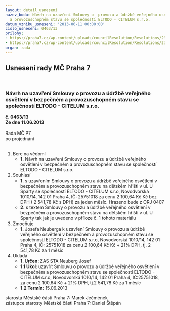 ```yaml
---
layout: detail_usneseni
nazev_bodu: Návrh na uzavření Smlouvy o  provozu a údržbě veřejného osvětlení v bezpečném
  a provozuschopném stavu se společností ELTODO - CITELUM s.r.o.
datum_vzniku_usneseni: '2013-06-11 00:00:00'
cislo_usneseni: 0463/13
prilohy:
- https://praha7.cz/wp-content/uploads/councilResolution/Resolutions/23918/33-13-eltodo_m%c4%8d_praha_7-h%c5%99i%c5%a1t%c4%9b_u_sparty.doc
- https://praha7.cz/wp-content/uploads/councilResolution/Resolutions/23918/33-13-eltodo_ares.doc
organ: rada
---
```

<div id="ucUsn_pList" class="usn">
	<span><h2>Usnesení rady MČ Praha 7 </h2>
<br></span><div class="standBody">
<span><h3>Návrh na uzavření Smlouvy o  provozu a údržbě veřejného osvětlení v bezpečném a provozuschopném stavu se společností ELTODO - CITELUM s.r.o.</h3></span><div class="center">
		<strong>č. 0463/13</strong><br>
	</div>
<div class="center">
		<strong>Ze dne 11.06.2013</strong><br><br>
	</div>Rada MČ P7<br> po projednání<br><br><ol>
<li>Bere na vědomí<ul><li>
<strong>1.</strong> Návrh na uzavření Smlouvy o  provozu a údržbě veřejného osvětlení v bezpečném a provozuschopném stavu se společností ELTODO - CITELUM s.r.o.  </li></ul>
</li>
<li>Souhlasí<ul>
<li>
<strong>1.</strong> s uzavřením Smlouvy  o  provozu a údržbě veřejného osvětlení v bezpečném a provozuschopném stavu na dětském hřišti v ul. U Sparty se společností ELTODO - CITELUM s.r.o, Novodvorská 1010/14, 142 01 Praha 4, IČ: 25751018 za cenu   2 100,64 Kč Kč   bez DPH ( 2 541,78 Kč s DPH) za jeden měsíc. Hrazeno bude z ORJ 0407</li>
<li>
<strong>2.</strong> s textem Smlouvy  o  provozu a údržbě veřejného osvětlení v bezpečném a provozuschopném stavu na dětském hřišti v ul. U Sparty tak jak je uvedeno v příloze č. 1 tohoto materiálu   </li>
</ul>
</li>
<li>Zmocňuje<ul><li>
<strong>1.</strong> Josefa Neuberga k uzavření Smlouvy o  provozu a údržbě veřejného osvětlení v bezpečném a provozuschopném stavu se společností ELTODO - CITELUM s.r.o, Novodvorská 1010/14, 142 01 Praha 4, IČ: 25751018 za cenu 2 100,64 Kč Kč  + 21% DPH, tj. 2 541,78 Kč za 1 měsíc    </li></ul>
</li>
<li>Ukládá<ul>
<li>
<strong>1. Určen: </strong>ZAS STA Neuberg Josef</li>
<li>
<strong>1.1 Úkol: </strong>uzavřít Smlouvu o  provozu a údržbě veřejného osvětlení v bezpečném a provozuschopném stavu se společností ELTODO - CITELUM s.r.o, Novodvorská 1010/14, 142 01 Praha 4, IČ:25751018,  za cenu 2 100,64 Kč   + 21% DPH, tj.2 541,78 Kč za 1 měsíc</li>
<li>
<strong>1.2 Termín: </strong>15.06.2013</li>
</ul>
</li>
</ol>starosta Městské části Praha 7: Marek Ječmének<br>zástupce starosty Městské části Praha 7: Daniel Štěpán 
</div>
</div>